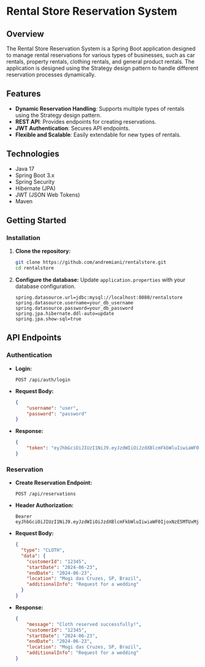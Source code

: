 # Rental Store Reservation System

## Overview

The Rental Store Reservation System is a Spring Boot application designed to manage rental reservations for various types of businesses, such as car rentals, property rentals, clothing rentals, and general product rentals. The application is designed using the Strategy design pattern to handle different reservation processes dynamically.

## Features

- **Dynamic Reservation Handling**: Supports multiple types of rentals using the Strategy design pattern.
- **REST API**: Provides endpoints for creating reservations.
- **JWT Authentication**: Secures API endpoints.
- **Flexible and Scalable**: Easily extendable for new types of rentals.

## Technologies

- Java 17
- Spring Boot 3.x
- Spring Security
- Hibernate (JPA)
- JWT (JSON Web Tokens)
- Maven

## Getting Started

### Installation

1. **Clone the repository:**
    ```bash
    git clone https://github.com/andremiani/rentalstore.git
    cd rentalstore
    ```

2. **Configure the database:**
   Update `application.properties` with your database configuration.
   ```properties
   spring.datasource.url=jdbc:mysql://localhost:8080/rentalstore
   spring.datasource.username=your_db_username
   spring.datasource.password=your_db_password
   spring.jpa.hibernate.ddl-auto=update
   spring.jpa.show-sql=true
   ```

## API Endpoints

### Authentication

- **Login:**
  ``` http
  POST /api/auth/login
  ```
  
- **Request Body:**
    ``` json
    {
        "username": "user",
        "password": "password"
    }
    ```
- **Response:**
    ``` json
    {
        "token": "eyJhbGciOiJIUzI1NiJ9.eyJzdWIiOiJzdXBlcmFkbWluIiwiaWF0IjoxNzE5MTUxMjkwLCJleHAiOjE3MTkxNTQ4OTB9.ojUZMWhOwydabuZc_VwzRNkI1zqQNpbcVVssxZIcuFw"
    }
    ```

### Reservation

- **Create Reservation Endpoint:**
  ``` http
  POST /api/reservations
  ```
  
- **Header Authorization:**
  ``` http
  Bearer eyJhbGciOiJIUzI1NiJ9.eyJzdWIiOiJzdXBlcmFkbWluIiwiaWF0IjoxNzE5MTUxMjkwLCJleHAiOjE3MTkxNTQ4OTB9.ojUZMWhOwydabuZc_VwzRNkI1zqQNpbcVVssxZIcuFw"
  ```
  
- **Request Body:**
    ``` json
    {
      "type": "CLOTH",
      "data": {
        "customerId": "12345",
        "startDate": "2024-06-23",
        "endDate": "2024-06-23",
        "location": "Mogi das Cruzes, SP, Brazil",
        "additionalInfo": "Request for a wedding"
      }
    }
    ```
- **Response:**
    ``` json
    {
        "message": "Cloth reserved successfully!",
        "customerId": "12345",
        "startDate": "2024-06-23",
        "endDate": "2024-06-23",
        "location": "Mogi das Cruzes, SP, Brazil",
        "additionalInfo": "Request for a wedding"
    }
    ```
